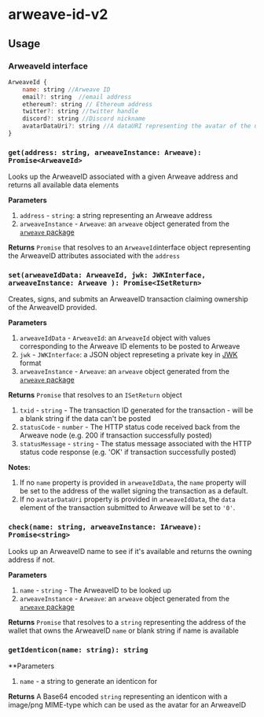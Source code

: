 # arweave-id-v2

## Usage

### ArweaveId interface

```javascript
ArweaveId {
    name: string //Arweave ID
    email?: string  //email address
    ethereum?: string // Ethereum address
    twitter?: string //twitter handle
    discord?: string //Discord nickname
    avatarDataUri?: string //A dataURI representing the avatar of the user
}
```
### `get(address: string, arweaveInstance: Arweave): Promise<ArweaveId>`
Looks up the ArweaveID associated with a given Arweave address and returns all available data elements

**Parameters**
1. `address` - `string`: a string representing an Arweave address
2. `arweaveInstance` - `Arweave`: an `arweave` object generated from the [`arweave` package](https://www.npmjs.com/package/arweave)

**Returns**
`Promise` that resolves to an `ArweaveId`interface object representing the ArweaveID attributes associated with the `address` 

### `set(arweaveIdData: ArweaveId, jwk: JWKInterface, arweaveInstance: Arweave ): Promise<ISetReturn>`
Creates, signs, and submits an ArweaveID transaction claiming ownership of the ArweaveID provided.

**Parameters**
1. `arweaveIdData` - `ArweaveId`: an `ArweaveId` object with values corresponding to the Arweave ID elements to be posted to Arweave
2. `jwk` - `JWKInterface`: a JSON object represeting a private key in [JWK](https://docs.arweave.org/developers/server/http-api#key-format) format
3. `arweaveInstance` - `Arweave`: an `arweave` object generated from the [`arweave` package](https://www.npmjs.com/package/arweave)

**Returns**
`Promise` that resolves to an `ISetReturn` object
1. `txid` - `string` - The transaction ID generated for the transaction - will be a blank string if the data can't be posted
2. `statusCode` - `number` - The HTTP status code received back from the Arweave node (e.g. 200 if transaction successfully posted)
3. `statusMessage` - `string` - The status message associated with the HTTP status code response (e.g. 'OK' if transaction successfully posted)

**Notes:**
1. If no `name` property is provided in `arweaveIdData`, the `name` property will be set to the address of the wallet signing the transaction as a default.
2. If no `avatarDataUri` property is provided in `arweaveIdData`, the `data` element of the transaction submitted to Arweave will be set to `'0'`.


### `check(name: string, arweaveInstance: IArweave): Promise<string>`
Looks up an ArweaveID name to see if it's available and returns the owning address if not.

**Parameters**
1. `name` - `string` - The ArweaveID to be looked up
2. `arweaveInstance` - `Arweave`: an `arweave` object generated from the [`arweave` package](https://www.npmjs.com/package/arweave)

**Returns**
`Promise` that resolves to a `string` representing the address of the wallet that owns the ArweaveID `name` or blank string if name is available

### `getIdenticon(name: string): string`

**Parameters
1. `name` - a string to generate an identicon for

**Returns**
A Base64 encoded `string` representing an identicon with a image/png MIME-type which can be used as the avatar for an ArweaveID
